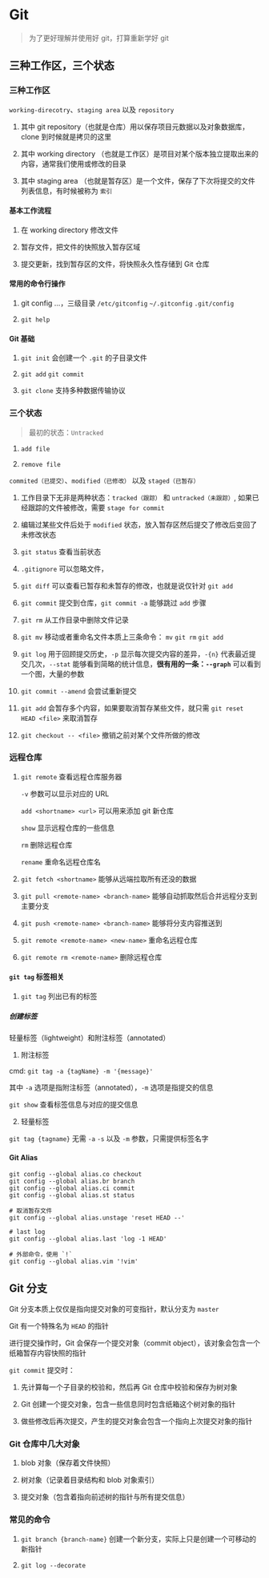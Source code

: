 # Git

> 为了更好理解并使用好 git，打算重新学好 git

## 三种工作区，三个状态

### 三种工作区

`working-direcotry`、`staging area` 以及 `repository`

1. 其中 git repository（也就是仓库）用以保存项目元数据以及对象数据库，clone 到时候就是拷贝的这里

2. 其中 working directory （也就是工作区）是项目对某个版本独立提取出来的内容，通常我们使用或修改的目录

3. 其中 staging area （也就是暂存区）是一个文件，保存了下次将提交的文件列表信息，有时候被称为 `索引`

#### 基本工作流程

1. 在 working directory 修改文件

2. 暂存文件，把文件的快照放入暂存区域

3. 提交更新，找到暂存区的文件，将快照永久性存储到 Git 仓库

#### 常用的命令行操作

1. git config ...，三级目录 `/etc/gitconfig` `~/.gitconfig` `.git/config`

2. `git help`

#### Git 基础

1. `git init` 会创建一个 `.git` 的子目录文件

2. `git add` `git commit` 

3. `git clone` 支持多种数据传输协议

### 三个状态

> 最初的状态：`Untracked`

1. `add file`

2. `remove file`

`commited（已提交）`、`modified（已修改）` 以及 `staged（已暂存）`

1. 工作目录下无非是两种状态：`tracked（跟踪）` 和 `untracked（未跟踪）`, 如果已经跟踪的文件被修改，需要 `stage for commit`

2. 编辑过某些文件后处于 `modified` 状态，放入暂存区然后提交了修改后变回了未修改状态

3. `git status` 查看当前状态

4. `.gitignore` 可以忽略文件，

5. `git diff` 可以查看已暂存和未暂存的修改，也就是说仅针对 `git add `

6. `git commit` 提交到仓库，`git commit -a` 能够跳过 `add` 步骤

7. `git rm` 从工作目录中删除文件记录

8. `git mv` 移动或者重命名文件本质上三条命令： `mv` `git rm` `git add`

9. `git log` 用于回顾提交历史，`-p` 显示每次提交内容的差异，`-{n}` 代表最近提交几次，`--stat` 能够看到简略的统计信息，**很有用的一条：`--graph`** 可以看到一个图，大量的参数

10. `git commit --amend` 会尝试重新提交

11. `git add` 会暂存多个内容，如果要取消暂存某些文件，就只需 `git reset HEAD <file>` 来取消暂存

12. `git checkout -- <file>` 撤销之前对某个文件所做的修改

### 远程仓库

1. `git remote` 查看远程仓库服务器

    `-v` 参数可以显示对应的 URL

    `add <shortname> <url>` 可以用来添加 git 新仓库

    `show` 显示远程仓库的一些信息

    `rm` 删除远程仓库

    `rename` 重命名远程仓库名

2. `git fetch <shortname>` 能够从远端拉取所有还没的数据 

3. `git pull <remote-name> <branch-name>` 能够自动抓取然后合并远程分支到主要分支

4. `git push <remote-name> <branch-name>` 能够将分支内容推送到

5. `git remote <remote-name> <new-name>` 重命名远程仓库

6. `git remote rm <remote-name>` 删除远程仓库

#### `git tag` 标签相关

1. `git tag` 列出已有的标签

##### 创建标签

轻量标签（lightweight）和附注标签（annotated）

1. 附注标签

cmd: `git tag -a {tagName} -m '{message}'`

其中 `-a` 选项是指附注标签（annotated），`-m` 选项是指提交的信息

`git show` 查看标签信息与对应的提交信息

2. 轻量标签

`git tag {tagname}` 无需 `-a` `-s` 以及 `-m` 参数，只需提供标签名字

#### Git Alias

``` shell
git config --global alias.co checkout
git config --global alias.br branch
git config --global alias.ci commit
git config --global alias.st status

# 取消暂存文件
git config --global alias.unstage 'reset HEAD --'

# last log
git config --global alias.last 'log -1 HEAD'

# 外部命令，使用 `!`
git config --global alias.vim '!vim'
```

## Git 分支

Git 分支本质上仅仅是指向提交对象的可变指针，默认分支为 `master`

Git 有一个特殊名为 `HEAD` 的指针

进行提交操作时，Git 会保存一个提交对象（commit object），该对象会包含一个纸箱暂存内容快照的指针

`git commit` 提交时：

1. 先计算每一个子目录的校验和，然后再 Git 仓库中校验和保存为树对象

2. Git 创建一个提交对象，包含一些信息同时包含纸箱这个树对象的指针

3. 做些修改后再次提交，产生的提交对象会包含一个指向上次提交对象的指针

### Git 仓库中几大对象

1. blob 对象（保存着文件快照）

2. 树对象（记录着目录结构和 blob 对象索引）

3. 提交对象（包含着指向前述树的指针与所有提交信息）

### 常见的命令

1. `git branch {branch-name}` 创建一个新分支，实际上只是创建一个可移动的新指针

2. `git log --decorate`





